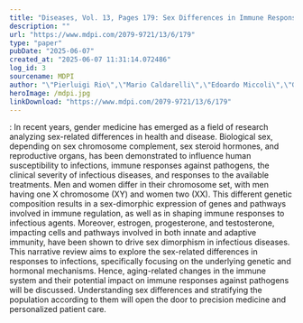 ```yaml
---
title: "Diseases, Vol. 13, Pages 179: Sex Differences in Immune Responses to Infectious Diseases: The Role of Genetics, Hormones, and Aging"
description: ""
url: "https://www.mdpi.com/2079-9721/13/6/179"
type: "paper"
pubDate: "2025-06-07"
created_at: "2025-06-07 11:31:14.072486"
log_id: 3
sourcename: MDPI
author: "\"Pierluigi Rio\",\"Mario Caldarelli\",\"Edoardo Miccoli\",\"Giulia Guazzarotti\",\"Antonio Gasbarrini\",\"Giovanni Gambassi\",\"Rossella Cianci\""
heroImage: /mdpi.jpg
linkDownload: "https://www.mdpi.com/2079-9721/13/6/179"
---
```


: In recent years, gender medicine has emerged as a field of research analyzing sex-related differences in health and disease. Biological sex, depending on sex chromosome complement, sex steroid hormones, and reproductive organs, has been demonstrated to influence human susceptibility to infections, immune responses against pathogens, the clinical severity of infectious diseases, and responses to the available treatments. Men and women differ in their chromosome set, with men having one X chromosome (XY) and women two (XX). This different genetic composition results in a sex-dimorphic expression of genes and pathways involved in immune regulation, as well as in shaping immune responses to infectious agents. Moreover, estrogen, progesterone, and testosterone, impacting cells and pathways involved in both innate and adaptive immunity, have been shown to drive sex dimorphism in infectious diseases. This narrative review aims to explore the sex-related differences in responses to infections, specifically focusing on the underlying genetic and hormonal mechanisms. Hence, aging-related changes in the immune system and their potential impact on immune responses against pathogens will be discussed. Understanding sex differences and stratifying the population according to them will open the door to precision medicine and personalized patient care.
